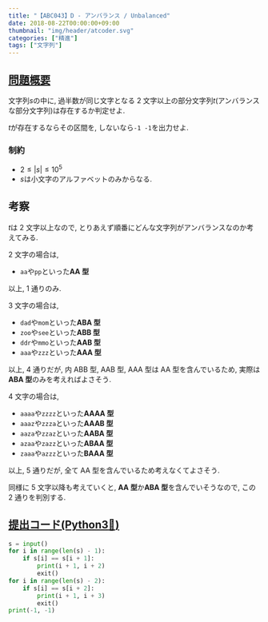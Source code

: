 ```yaml
---
title: "【ABC043】D - アンバランス / Unbalanced"
date: 2018-08-22T00:00:00+09:00
thumbnail: "img/header/atcoder.svg"
categories: ["精進"]
tags: ["文字列"]
---
```


## [問題概要](https://atcoder.jp/contests/abc043/tasks/arc059_b)

文字列$s$の中に, 過半数が同じ文字となる 2 文字以上の部分文字列$t$(アンバランスな部分文字列)は存在するか判定せよ.

$t$が存在するならその区間を, しないなら`-1 -1`を出力せよ.

### 制約

- $2 \leq |s| \leq 10^5$
- $s$は小文字のアルファベットのみからなる.

## 考察

$t$は 2 文字以上なので, とりあえず順番にどんな文字列がアンバランスなのか考えてみる.

2 文字の場合は,

- `aa`や`pp`といった**AA 型**

以上, 1 通りのみ.

3 文字の場合は,

- `dad`や`mom`といった**ABA 型**
- `zoo`や`see`といった**ABB 型**
- `ddr`や`mmo`といった**AAB 型**
- `aaa`や`zzz`といった**AAA 型**

以上, 4 通りだが, 内 ABB 型, AAB 型, AAA 型は AA 型を含んでいるため, 実際は**ABA 型**のみを考えればよさそう.

4 文字の場合は,

- `aaaa`や`zzzz`といった**AAAA 型**
- `aaaz`や`zzza`といった**AAAB 型**
- `aaza`や`zzaz`といった**AABA 型**
- `azaa`や`zazz`といった**ABAA 型**
- `zaaa`や`azzz`といった**BAAA 型**

以上, 5 通りだが, 全て AA 型を含んでいるため考えなくてよさそう.

同様に 5 文字以降も考えていくと, **AA 型**か**ABA 型**を含んでいそうなので, この 2 通りを判別する.

## [提出コード(Python3:snake:)](https://atcoder.jp/contests/abc043/submissions/3013859)

```python
s = input()
for i in range(len(s) - 1):
    if s[i] == s[i + 1]:
        print(i + 1, i + 2)
        exit()
for i in range(len(s) - 2):
    if s[i] == s[i + 2]:
        print(i + 1, i + 3)
        exit()
print(-1, -1)
```
